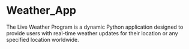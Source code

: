 # Weather_App
The Live Weather Program is a dynamic Python application designed to provide users with real-time weather updates for their location or any specified location worldwide. 
